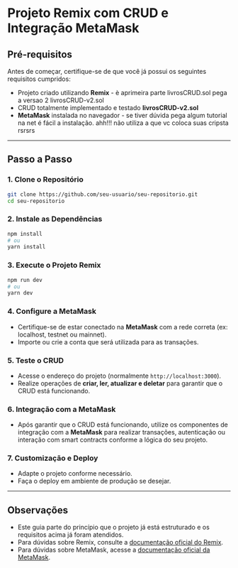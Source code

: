 # Projeto Remix com CRUD e Integração MetaMask

## Pré-requisitos

Antes de começar, certifique-se de que você já possui os seguintes requisitos cumpridos:

- Projeto criado utilizando **Remix** - è aprimeira parte  livrosCRUD.sol  pega a versao 2 livrosCRUD-v2.sol
- CRUD totalmente implementado e testado **livrosCRUD-v2.sol**
- **MetaMask** instalada no navegador - se tiver dúvida pega algum tutorial na net é fácil a instalação. ahh!!! não utiliza a que vc coloca suas cripsta rsrsrs

---

## Passo a Passo

### 1. Clone o Repositório

```bash
git clone https://github.com/seu-usuario/seu-repositorio.git
cd seu-repositorio
```

### 2. Instale as Dependências

```bash
npm install
# ou
yarn install
```

### 3. Execute o Projeto Remix

```bash
npm run dev
# ou
yarn dev
```

### 4. Configure a MetaMask

- Certifique-se de estar conectado na **MetaMask** com a rede correta (ex: localhost, testnet ou mainnet).
- Importe ou crie a conta que será utilizada para as transações.

### 5. Teste o CRUD

- Acesse o endereço do projeto (normalmente `http://localhost:3000`).
- Realize operações de **criar, ler, atualizar e deletar** para garantir que o CRUD está funcionando.

### 6. Integração com a MetaMask

- Após garantir que o CRUD está funcionando, utilize os componentes de integração com a **MetaMask** para realizar transações, autenticação ou interação com smart contracts conforme a lógica do seu projeto.

### 7. Customização e Deploy

- Adapte o projeto conforme necessário.
- Faça o deploy em ambiente de produção se desejar.

---

## Observações

- Este guia parte do princípio que o projeto já está estruturado e os requisitos acima já foram atendidos.
- Para dúvidas sobre Remix, consulte a [documentação oficial do Remix](https://remix.run/docs).
- Para dúvidas sobre MetaMask, acesse a [documentação oficial da MetaMask](https://docs.metamask.io/).
